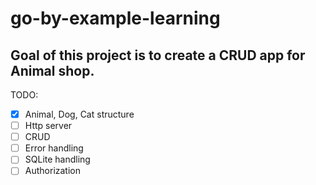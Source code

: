 # go-by-example-learning

## Goal of this project is to create a CRUD app for Animal shop.

TODO:
- [X] Animal, Dog, Cat structure
- [ ] Http server
- [ ] CRUD
- [ ] Error handling
- [ ] SQLite handling
- [ ] Authorization

